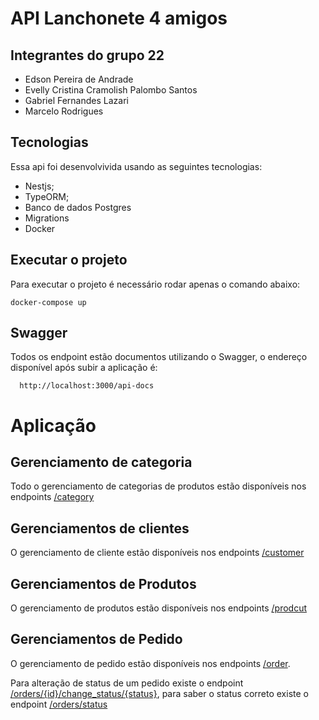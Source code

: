 # API Lanchonete 4 amigos

## Integrantes do grupo 22 
- Edson Pereira de Andrade
- Evelly Cristina Cramolish Palombo Santos 
- Gabriel Fernandes Lazari 
- Marcelo Rodrigues

## Tecnologias
Essa api foi desenvolvivida usando as seguintes tecnologias:
 - Nestjs;
 - TypeORM;
 - Banco de dados Postgres
 - Migrations
 - Docker


## Executar o projeto
Para executar o projeto é necessário rodar apenas o comando abaixo:

```
docker-compose up
```

## Swagger

Todos os endpoint estão documentos utilizando o Swagger, o endereço disponível após subir a aplicação é:

```
  http://localhost:3000/api-docs
```  

# Aplicação

## Gerenciamento de categoria
Todo o gerenciamento de categorias de produtos estão disponíveis nos endpoints [/category](http://localhost:3000/api-docs#/Categoria)


## Gerenciamentos de clientes
O gerenciamento de cliente estão disponíveis nos endpoints [/customer](http://localhost:3000/api-docs#/Cliente)

## Gerenciamentos de Produtos
O gerenciamento de produtos estão disponíveis nos endpoints [/prodcut](http://localhost:3000/api-docs#/Produto)

## Gerenciamentos de Pedido
O gerenciamento de pedido estão disponíveis nos endpoints [/order](http://localhost:3000/api-docs#/Pedidos).

Para alteração de status de um pedido existe o endpoint [/orders/{id}/change_status/{status}](http://localhost:3000/api-docs#/Pedidos/OrderController_changeStatus), para saber o status correto existe o endpoint [/orders/status](http://localhost:3000/api-docs#/Pedidos/OrderController_getListStatus)